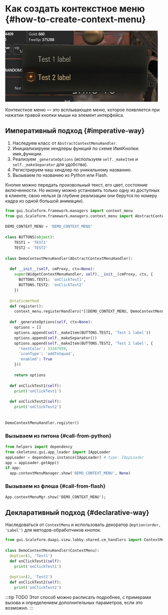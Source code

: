 # Как создать контекстное меню {#how-to-create-context-menu}

![demo](./assets/demo.png)

Контекстное меню — это всплывающее меню, которое появляется при нажатии правой кнопки мыши на элемент интерфейса.

## Императивный подход {#imperative-way}

1. Наследуем класс от `AbstractContextMenuHandler`.
2. Инициализируем хендлеры функций по схеме ИмяКнопки: имя_функции.
3. Реализуем `_generateOptions` (используем `self._makeItem` и `self._makeSeparator` для удобства).
4. Регистрируем наш хендлер по уникальному названию.
5. Вызываем по названию из Python или Flash.


Кнопке можно передать произвольный текст, его цвет, состояние включенности. Но иконку можно установить только одну из доступных в клиенте; свою нельзя (в глубине реализации они берутся по номеру кадра из одной большой анимации).

```python
from gui.Scaleform.framework.managers import context_menu
from gui.Scaleform.framework.managers.context_menu import AbstractContextMenuHandler

DEMO_CONTEXT_MENU = 'DEMO_CONTEXT_MENU'

class BUTTONS(object):
    TEST1 = 'TEST1'
    TEST2 = 'TEST2'

class DemoContextMenuHandler(AbstractContextMenuHandler):

  def __init__(self, cmProxy, ctx=None):
    super(WidgetContextMenuHandler, self).__init__(cmProxy, ctx, {
      BUTTONS.TEST1: 'onClickTest1',
      BUTTONS.TEST2: 'onClickTest2'
    })

  @staticmethod
  def register():
    context_menu.registerHandlers(*[(DEMO_CONTEXT_MENU, DemoContextMenuHandler)])

  def _generateOptions(self, ctx=None):
    options = []
    options.append(self._makeItem(BUTTONS.TEST1, 'Test 1 label'))
    options.append(self._makeSeparator())
    options.append(self._makeItem(BUTTONS.TEST2, 'Test 2 label', {
      'textColor': 13347959,
      'iconType': 'addToSquad',
      'enabled': True
    }))

    return options

  def onClickTest1(self):
    print('onClickTest1')

  def onClickTest2(self):
    print('onClickTest2')


DemoContextMenuHandler.register()
```

### Вызываем из питона {#call-from-python}
```python
from helpers import dependency
from skeletons.gui.app_loader import IAppLoader
appLoader = dependency.instance(IAppLoader) # type: IAppLoader
app = appLoader.getApp()
if app:
  app.contextMenuManager.show('DEMO_CONTEXT_MENU', None)
```

### Вызываем из флеша {#call-from-flash}
```actionscript-3
App.contextMenuMgr.show('DEMO_CONTEXT_MENU');
```

## Декларативный подход {#declarative-way}

Наследоваться от `ContextMenu` и использовать декоратор `@option(order, 'Label')` для методов-обработчиков кнопок.

```python
from gui.Scaleform.daapi.view.lobby.shared.cm_handlers import ContextMenu, option

class DemoContextMenuHandler(ContextMenu):
  @option(1, 'Test1')
  def onClickTest1(self):
    print('onClickTest1')

  @option(2, 'Test2')
  def onClickTest2(self):
    print('onClickTest2')
```

:::tip TODO
Этот способ можно расписать подробнее, с примерами вызова и определением дополнительных параметров, если это возможно.
:::
